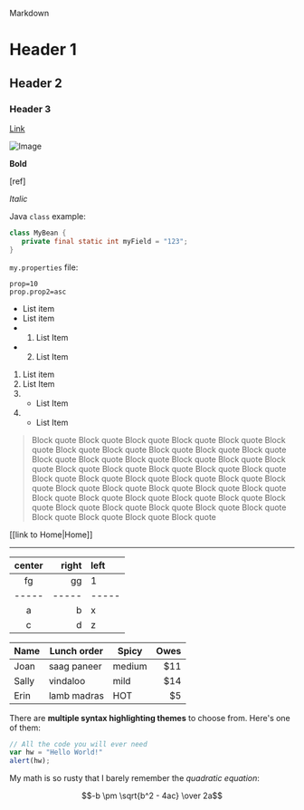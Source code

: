 Markdown

# Header 1
## Header 2
### Header 3

[Link](https://google.com)

![Image ](http://zxspectrum.online/zxcat/dizzy-down_the_rapids1.gif)

**Bold**

[ref]

_Italic_

Java `class` example:
```java
class MyBean {
   private final static int myField = "123";
}
```

`my.properties` file:
```properties
prop=10
prop.prop2=asc
```

* List item
* List item
* 1. List Item
* 2. List Item

1. List item
1. List Item
1. * List Item
1. * List Item

> Block quote Block quote Block quote Block quote Block quote Block quote Block quote Block quote Block quote Block quote Block quote Block quote Block quote Block quote Block quote Block quote Block quote Block quote Block quote Block quote Block quote Block quote Block quote Block quote Block quote Block quote Block quote Block quote Block quote Block quote Block quote Block quote Block quote Block quote Block quote Block quote Block quote Block quote Block quote Block quote Block quote Block quote Block quote Block quote Block quote Block quote Block quote Block quote

[[link to Home|Home]]

***

| center | right | left |
|:-----:|-----:| :---  |
|fg | gg| 1
|-----|-----|-----|
| a | b | x |
|c |d|z|

Name | Lunch order | Spicy      | Owes
------- | ---------------- | ---------- | ---------:
Joan  | saag paneer | medium | $11
Sally  | vindaloo        | mild       | $14
Erin   | lamb madras | HOT      | $5

There are **multiple syntax highlighting themes** to choose from. Here's one of them:

```javascript
// All the code you will ever need
var hw = "Hello World!"
alert(hw);
```

My math is so rusty that I barely remember the _quadratic equation_:

$$-b \pm \sqrt{b^2 - 4ac} \over 2a$$
